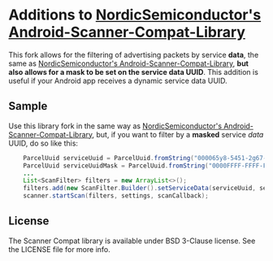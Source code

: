# Additions to [NordicSemiconductor's Android-Scanner-Compat-Library](https://github.com/NordicSemiconductor/Android-Scanner-Compat-Library)

This fork allows for the filtering of advertising packets by service **data**, the same as [NordicSemiconductor's Android-Scanner-Compat-Library](https://github.com/NordicSemiconductor/Android-Scanner-Compat-Library), **but also allows for a mask to be set on the service data UUID**. This addition is useful if your Android app receives a dynamic service data UUID.


## Sample

Use this library fork in the same way as [NordicSemiconductor's Android-Scanner-Compat-Library](https://github.com/NordicSemiconductor/Android-Scanner-Compat-Library), but, if you want to filter by a **masked** service _data_ UUID, do so like this:

```java
	ParcelUuid serviceUuid = ParcelUuid.fromString("000065y8-5451-2g67-674d-3gds456712g1");
	ParcelUuid serviceUuidMask = ParcelUuid.fromString("0000FFFF-FFFF-FFFF-FFFF-FFFFFFFFFFFF");
	...
	List<ScanFilter> filters = new ArrayList<>();	
	filters.add(new ScanFilter.Builder().setServiceData(serviceUuid, serviceUuidMask, null, null).build();
	scanner.startScan(filters, settings, scanCallback);
```


## License

The Scanner Compat library is available under BSD 3-Clause license. See the LICENSE file for more info.
